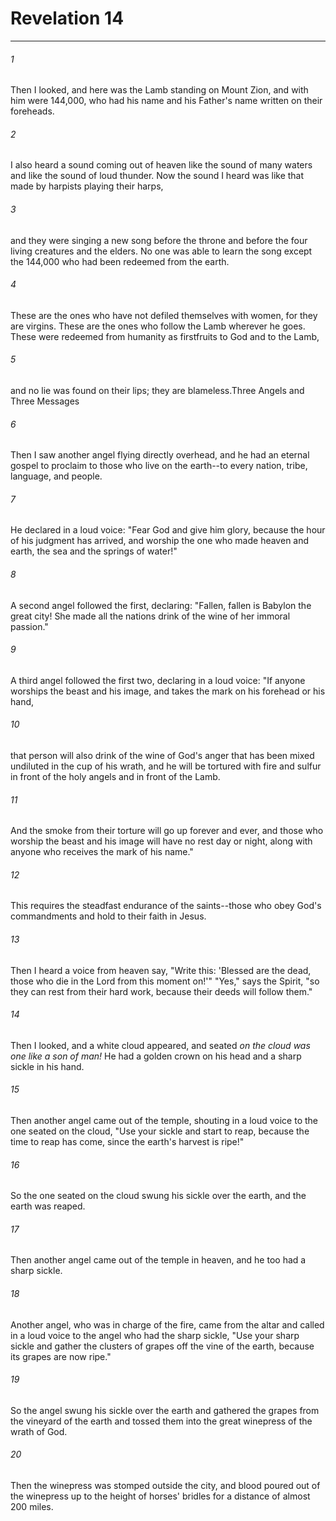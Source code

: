 # Revelation 14
***



###### 1 
Then I looked, and here was the Lamb standing on Mount Zion, and with him were 144,000, who had his name and his Father's name written on their foreheads. 

###### 2 
I also heard a sound coming out of heaven like the sound of many waters and like the sound of loud thunder. Now the sound I heard was like that made by harpists playing their harps, 

###### 3 
and they were singing a new song before the throne and before the four living creatures and the elders. No one was able to learn the song except the 144,000 who had been redeemed from the earth. 

###### 4 
These are the ones who have not defiled themselves with women, for they are virgins. These are the ones who follow the Lamb wherever he goes. These were redeemed from humanity as firstfruits to God and to the Lamb, 

###### 5 
and no lie was found on their lips; they are blameless.Three Angels and Three Messages 

###### 6 
Then I saw another angel flying directly overhead, and he had an eternal gospel to proclaim to those who live on the earth--to every nation, tribe, language, and people. 

###### 7 
He declared in a loud voice: "Fear God and give him glory, because the hour of his judgment has arrived, and worship the one who made heaven and earth, the sea and the springs of water!" 

###### 8 
A second angel followed the first, declaring: "Fallen, fallen is Babylon the great city! She made all the nations drink of the wine of her immoral passion." 

###### 9 
A third angel followed the first two, declaring in a loud voice: "If anyone worships the beast and his image, and takes the mark on his forehead or his hand, 

###### 10 
that person will also drink of the wine of God's anger that has been mixed undiluted in the cup of his wrath, and he will be tortured with fire and sulfur in front of the holy angels and in front of the Lamb. 

###### 11 
And the smoke from their torture will go up forever and ever, and those who worship the beast and his image will have no rest day or night, along with anyone who receives the mark of his name." 

###### 12 
This requires the steadfast endurance of the saints--those who obey God's commandments and hold to their faith in Jesus. 

###### 13 
Then I heard a voice from heaven say, "Write this: 'Blessed are the dead, those who die in the Lord from this moment on!'" "Yes," says the Spirit, "so they can rest from their hard work, because their deeds will follow them." 

###### 14 
Then I looked, and a white cloud appeared, and seated _on_ _the cloud was one like a son of man!_ He had a golden crown on his head and a sharp sickle in his hand. 

###### 15 
Then another angel came out of the temple, shouting in a loud voice to the one seated on the cloud, "Use your sickle and start to reap, because the time to reap has come, since the earth's harvest is ripe!" 

###### 16 
So the one seated on the cloud swung his sickle over the earth, and the earth was reaped. 

###### 17 
Then another angel came out of the temple in heaven, and he too had a sharp sickle. 

###### 18 
Another angel, who was in charge of the fire, came from the altar and called in a loud voice to the angel who had the sharp sickle, "Use your sharp sickle and gather the clusters of grapes off the vine of the earth, because its grapes are now ripe." 

###### 19 
So the angel swung his sickle over the earth and gathered the grapes from the vineyard of the earth and tossed them into the great winepress of the wrath of God. 

###### 20 
Then the winepress was stomped outside the city, and blood poured out of the winepress up to the height of horses' bridles for a distance of almost 200 miles.
